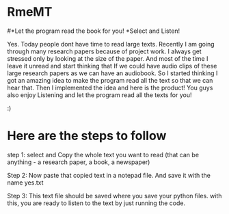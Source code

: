 # RmeMT


#*Let the program read the book for you!
*Select and Listen!

Yes.
Today people dont have time to read large texts.
Recently I am going through many research papers because of project work. I always get stressed only by looking at the size of the paper.
And most of the time I leave it unread and start thinking that If we could have audio clips of these large research papers as we can have an audiobook.
So I started thinking I got an amazing idea to make the program read all the text so that we can hear that.
Then I implemented the idea and here is the product!
You guys also enjoy Listening and let the program read all the texts for you!

:)

# Here are the steps to follow
step 1: select and Copy the whole text you want to read (that can be anything - a research paper, a book, a newspaper) 

Step 2: Now paste that copied text in a notepad file. And
 save it with the name yes.txt

Step 3: This text file should be saved where you save your python files.
with this, you are ready to listen to the text by just running the code.
